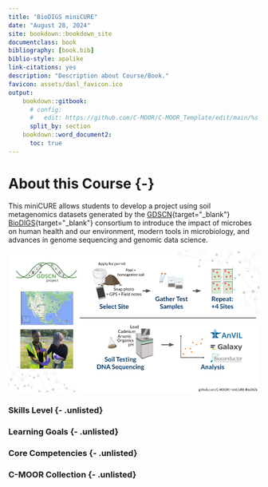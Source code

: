 ```yaml
---
title: "BioDIGS miniCURE"
date: "August 28, 2024"
site: bookdown::bookdown_site
documentclass: book
bibliography: [book.bib]
biblio-style: apalike
link-citations: yes
description: "Description about Course/Book."
favicon: assets/dasl_favicon.ico
output:
    bookdown::gitbook:
      # config:
      #   edit: https://github.com/C-MOOR/C-MOOR_Template/edit/main/%s
      split_by: section
    bookdown::word_document2:
      toc: true
---
```


# About this Course {-}

This miniCURE allows students to develop a project using soil metagenomics datasets generated by the [GDSCN](https://www.gdscn.org){target="_blank"} [BioDIGS](http://biodigs.gdscn.org){target="_blank"} consortium to introduce the impact of microbes on human health and our environment, modern tools in microbiology, and advances in genome sequencing and genomic data science.

<img src="index_files/figure-html//1fH9s5OLcRF5meZtFWTJe89RFvJSh125kdjhdqp5smqA_g2f0014b5218_0_0.png"  />

### Skills Level {- .unlisted}

### Learning Goals {- .unlisted}

### Core Competencies {- .unlisted}

### C-MOOR Collection {- .unlisted}
